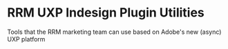 # RRM UXP Indesign Plugin Utilities

Tools that the RRM marketing team can use based on Adobe's new (async) UXP platform
